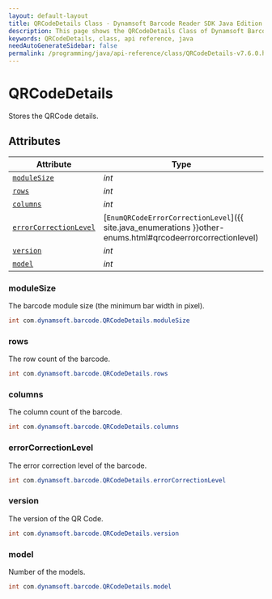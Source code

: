 ```yaml
---
layout: default-layout
title: QRCodeDetails Class - Dynamsoft Barcode Reader SDK Java Edition API Reference
description: This page shows the QRCodeDetails Class of Dynamsoft Barcode Reader SDK Java Edition API Reference.
keywords: QRCodeDetails, class, api reference, java
needAutoGenerateSidebar: false
permalink: /programming/java/api-reference/class/QRCodeDetails-v7.6.0.html
---
```



# QRCodeDetails
Stores the QRCode details.  
  

## Attributes
  
| Attribute | Type |
|---------- | ---- |
| [`moduleSize`](#modulesize) | *int* |
| [`rows`](#rows) | *int* |
| [`columns`](#columns) | *int* |
| [`errorCorrectionLevel`](#errorcorrectionlevel) | [`EnumQRCodeErrorCorrectionLevel`]({{ site.java_enumerations }}other-enums.html#qrcodeerrorcorrectionlevel) |
| [`version`](#version) | *int* |
| [`model`](#model) | *int* |


### moduleSize
The barcode module size (the minimum bar width in pixel).  
```java
int com.dynamsoft.barcode.QRCodeDetails.moduleSize
```

### rows
The row count of the barcode.  
```java
int com.dynamsoft.barcode.QRCodeDetails.rows
```

### columns
The column count of the barcode. 
```java
int com.dynamsoft.barcode.QRCodeDetails.columns
```

### errorCorrectionLevel
The error correction level of the barcode.  
```java
int com.dynamsoft.barcode.QRCodeDetails.errorCorrectionLevel
```

### version
The version of the QR Code.
```java
int com.dynamsoft.barcode.QRCodeDetails.version
```

### model
Number of the models.
```java
int com.dynamsoft.barcode.QRCodeDetails.model
```

